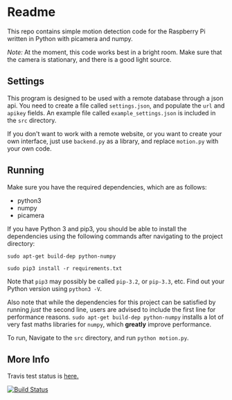 # Readme

This repo contains simple motion detection code for the Raspberry Pi written in Python with picamera and numpy.

*Note:*
At the moment, this code works best in a bright room. Make sure that the camera is stationary,
and there is a good light source.

## Settings

This program is designed to be used with a remote database through a json api.
You need to create a file called `settings.json`, and populate the `url` and `apikey` fields.
An example file called `example_settings.json` is included in the  `src` directory.

If you don't want to work with a remote website, or you want to create your own interface,
just use `backend.py` as a library, and replace `motion.py` with your own code.

## Running

Make sure you have the required dependencies, which  are as follows:

* python3
* numpy
* picamera

If you have Python 3 and pip3, you should be able to install the dependencies using the following commands after navigating to the project directory:

    sudo apt-get build-dep python-numpy

    sudo pip3 install -r requirements.txt

Note that `pip3` may possibly be called `pip-3.2`, or `pip-3.3`, etc. Find out your Python version using `python3 -V`.

Also note that while the dependencies for this project can be satisfied by running *just* the second line, users
are advised to include the first line for performance reasons. `sudo apt-get build-dep python-numpy` installs
a lot of very fast maths libraries for `numpy`, which **greatly** improve performance.

To run, Navigate to the `src` directory, and run `python motion.py`.

## More Info

Travis test status is [here.](https://travis-ci.org/daviewales/pimotion)

[![Build Status](https://travis-ci.org/daviewales/pimotion.svg?branch=master)](https://travis-ci.org/daviewales/pimotion)
